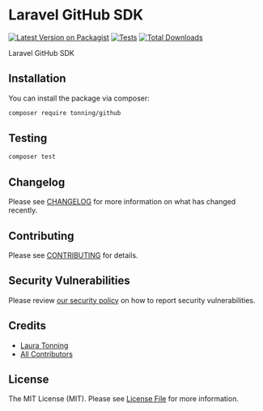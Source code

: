 # Laravel GitHub SDK

[![Latest Version on Packagist](https://img.shields.io/packagist/v/tonning/github.svg?style=flat-square)](https://packagist.org/packages/tonning/github)
[![Tests](https://img.shields.io/github/actions/workflow/status/tonning/github/run-tests.yml?branch=main&label=tests&style=flat-square)](https://github.com/tonning/github/actions/workflows/run-tests.yml)
[![Total Downloads](https://img.shields.io/packagist/dt/tonning/github.svg?style=flat-square)](https://packagist.org/packages/tonning/github)

Laravel GitHub SDK

## Installation

You can install the package via composer:

```bash
composer require tonning/github
```

## Testing

```bash
composer test
```

## Changelog

Please see [CHANGELOG](CHANGELOG.md) for more information on what has changed recently.

## Contributing

Please see [CONTRIBUTING](https://github.com/spatie/.github/blob/main/CONTRIBUTING.md) for details.

## Security Vulnerabilities

Please review [our security policy](../../security/policy) on how to report security vulnerabilities.

## Credits

- [Laura Tonning](https://github.com/tonning)
- [All Contributors](../../contributors)

## License

The MIT License (MIT). Please see [License File](LICENSE.md) for more information.
